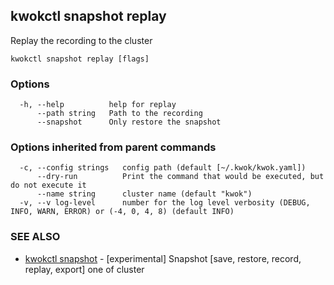 ## kwokctl snapshot replay

Replay the recording to the cluster

```
kwokctl snapshot replay [flags]
```

### Options

```
  -h, --help          help for replay
      --path string   Path to the recording
      --snapshot      Only restore the snapshot
```

### Options inherited from parent commands

```
  -c, --config strings   config path (default [~/.kwok/kwok.yaml])
      --dry-run          Print the command that would be executed, but do not execute it
      --name string      cluster name (default "kwok")
  -v, --v log-level      number for the log level verbosity (DEBUG, INFO, WARN, ERROR) or (-4, 0, 4, 8) (default INFO)
```

### SEE ALSO

* [kwokctl snapshot](kwokctl_snapshot.md)	 - [experimental] Snapshot [save, restore, record, replay, export] one of cluster

